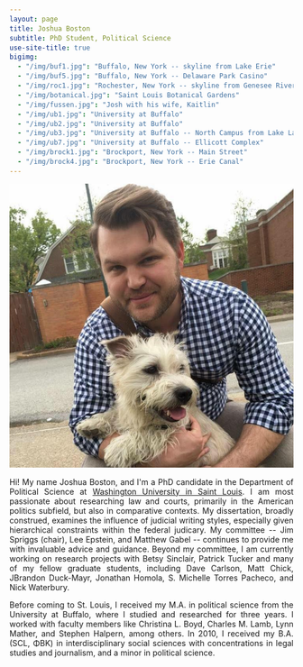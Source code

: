 ```yaml
---
layout: page
title: Joshua Boston
subtitle: PhD Student, Political Science
use-site-title: true
bigimg:
  - "/img/buf1.jpg": "Buffalo, New York -- skyline from Lake Erie"
  - "/img/buf5.jpg": "Buffalo, New York -- Delaware Park Casino"
  - "/img/roc1.jpg": "Rochester, New York -- skyline from Genesee River"
  - "/img/botanical.jpg": "Saint Louis Botanical Gardens"
  - "/img/fussen.jpg": "Josh with his wife, Kaitlin"
  - "/img/ub1.jpg": "University at Buffalo"
  - "/img/ub2.jpg": "University at Buffalo"
  - "/img/ub3.jpg": "University at Buffalo -- North Campus from Lake La Salle"
  - "/img/ub7.jpg": "University at Buffalo -- Ellicott Complex"
  - "/img/brock1.jpg": "Brockport, New York -- Main Street"
  - "/img/brock4.jpg": "Brockport, New York -- Erie Canal"
---
```



<img src="/img/profile.jpg" class="wrap align-right" alt="Joshua Boston Profile Picture"> 

<p align="justify">Hi! My name Joshua Boston, and I'm a PhD candidate in the Department of Political Science at <a href="http://polisci.wustl.edu/" target="_blank">Washington University in Saint Louis</a>. I am most passionate about researching law and courts, primarily in the American politics subfield, but also in comparative contexts. My dissertation, broadly construed, examines the influence of judicial writing styles, especially given hierarchical constraints within the federal judicary. My committee -- Jim Spriggs (chair), Lee Epstein, and Matthew Gabel -- continues to provide me with invaluable advice and guidance. Beyond my committee, I am currently working on research projects with Betsy Sinclair, Patrick Tucker and many of my fellow graduate students, including Dave Carlson, Matt Chick, JBrandon Duck-Mayr, Jonathan Homola, S. Michelle Torres Pacheco, and Nick Waterbury.</p>

<p align="justify">Before coming to St. Louis, I received my M.A. in political science from the University at Buffalo, where I studied and researched for three years. I worked with faculty members like Christina L. Boyd, Charles M. Lamb, Lynn Mather, and Stephen Halpern, among others. In 2010, I received my B.A. (SCL, ΦΒΚ) in interdisciplinary social sciences with concentrations in legal studies and journalism, and a minor in political science.</p>


